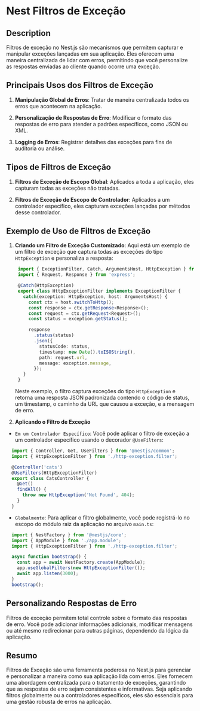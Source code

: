 # Nest Filtros de Exceção

## Description

Filtros de exceção no Nest.js são mecanismos que permitem capturar e manipular exceções lançadas em sua aplicação. Eles oferecem uma maneira centralizada de lidar com erros, permitindo que você personalize as respostas enviadas ao cliente quando ocorre uma exceção.

## Principais Usos dos Filtros de Exceção

1. **Manipulação Global de Erros**: Tratar de maneira centralizada todos os erros que acontecem na aplicação.

2. **Personalização de Respostas de Erro**: Modificar o formato das respostas de erro para atender a padrões específicos, como JSON ou XML.

3. **Logging de Erros**: Registrar detalhes das exceções para fins de auditoria ou análise.

## Tipos de Filtros de Exceção

1. **Filtros de Exceção de Escopo Global**: Aplicados a toda a aplicação, eles capturam todas as exceções não tratadas.

2. **Filtros de Exceção de Escopo de Controlador**: Aplicados a um controlador específico, eles capturam exceções lançadas por métodos desse controlador.

## Exemplo de Uso de Filtros de Exceção

1. **Criando um Filtro de Exceção Customizado**: Aqui está um exemplo de um filtro de exceção que captura todas as exceções do tipo `HttpException` e personaliza a resposta:

   ```typescript
    import { ExceptionFilter, Catch, ArgumentsHost, HttpException } from '@nestjs/common';
    import { Request, Response } from 'express';

    @Catch(HttpException)
    export class HttpExceptionFilter implements ExceptionFilter {
      catch(exception: HttpException, host: ArgumentsHost) {
        const ctx = host.switchToHttp();
        const response = ctx.getResponse<Response>();
        const request = ctx.getRequest<Request>();
        const status = exception.getStatus();

        response
          .status(status)
          .json({
            statusCode: status,
            timestamp: new Date().toISOString(),
            path: request.url,
            message: exception.message,
          });
      }
    }
   ```

   Neste exemplo, o filtro captura exceções do tipo `HttpException` e retorna uma resposta JSON padronizada contendo o código de status, um timestamp, o caminho da URL que causou a exceção, e a mensagem de erro.

2. **Aplicando o Filtro de Exceção**

  - `Em um Controlador Específico`: Você pode aplicar o filtro de exceção a um controlador específico usando o decorador `@UseFilters`:

  ```typescript
    import { Controller, Get, UseFilters } from '@nestjs/common';
    import { HttpExceptionFilter } from './http-exception.filter';

    @Controller('cats')
    @UseFilters(HttpExceptionFilter)
    export class CatsController {
      @Get()
      findAll() {
        throw new HttpException('Not Found', 404);
      }
    }
  ```

  - `Globalmente`: Para aplicar o filtro globalmente, você pode registrá-lo no escopo do módulo raiz da aplicação no arquivo `main.ts`:

  ```typescript
    import { NestFactory } from '@nestjs/core';
    import { AppModule } from './app.module';
    import { HttpExceptionFilter } from './http-exception.filter';

    async function bootstrap() {
      const app = await NestFactory.create(AppModule);
      app.useGlobalFilters(new HttpExceptionFilter());
      await app.listen(3000);
    }
    bootstrap();
  ```

## Personalizando Respostas de Erro

Filtros de exceção permitem total controle sobre o formato das respostas de erro. Você pode adicionar informações adicionais, modificar mensagens ou até mesmo redirecionar para outras páginas, dependendo da lógica da aplicação.

## Resumo

Filtros de Exceção são uma ferramenta poderosa no Nest.js para gerenciar e personalizar a maneira como sua aplicação lida com erros. Eles fornecem uma abordagem centralizada para o tratamento de exceções, garantindo que as respostas de erro sejam consistentes e informativas. Seja aplicando filtros globalmente ou a controladores específicos, eles são essenciais para uma gestão robusta de erros na aplicação.